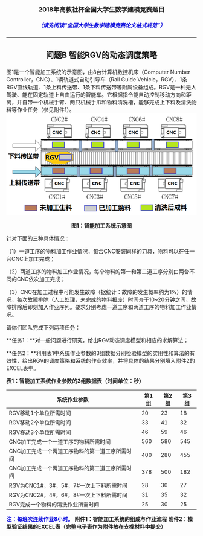### <p align="center">2018年高教社杯全国大学生数学建模竞赛题目</p>
##### <p align="center"><font color="#0000dd">（请先阅读“全国大学生数学建模竞赛论文格式规范”）</font></p>

----------

## <p align="center">问题B 智能RGV的动态调度策略</p>

图1是一个智能加工系统的示意图，由8台计算机数控机床（Computer Number Controller，CNC）、1辆轨道式自动引导车（Rail Guide Vehicle，RGV）、1条RGV直线轨道、1条上料传送带、1条下料传送带等附属设备组成。RGV是一种无人驾驶、能在固定轨道上自由运行的智能车。它根据指令能自动控制移动方向和距离，并自带一个机械手臂、两只机械手爪和物料清洗槽，能够完成上下料及清洗物料等作业任务（参见附件1）。
![](https://raw.githubusercontent.com/zouwx2cs/2018_CUMCM_B/master/img/%E5%9B%BE1%EF%BC%9A%E6%99%BA%E8%83%BD%E5%8A%A0%E5%B7%A5%E7%B3%BB%E7%BB%9F%E7%A4%BA%E6%84%8F%E5%9B%BE.png)
**<p align="center">图1：智能加工系统示意图</p>**


针对下面的三种具体情况：

（1）一道工序的物料加工作业情况，每台CNC安装同样的刀具，物料可以在任一台CNC上加工完成；

（2）两道工序的物料加工作业情况，每个物料的第一和第二道工序分别由两台不同的CNC依次加工完成；

（3）CNC在加工过程中可能发生故障（据统计：故障的发生概率约为1%）的情况，每次故障排除（人工处理，未完成的物料报废）时间介于10~20分钟之间，故障排除后即刻加入作业序列。要求分别考虑一道工序和两道工序的物料加工作业情况。

请你们团队完成下列两项任务：

**任务1：**对一般问题进行研究，给出RGV动态调度模型和相应的求解算法；

**任务2：**利用表1中系统作业参数的3组数据分别检验模型的实用性和算法的有效性，给出RGV的调度策略和系统的作业效率，并将具体的结果分别填入附件2的EXCEL表中。

**表1：智能加工系统作业参数的3组数据表（时间单位：秒）**

系统作业参数 | 第1组 | 第2组 | 第3组
---|---|---|---
RGV移动1个单位所需时间 | 20 | 23 | 18
RGV移动2个单位所需时间 | 33 | 41 | 32
RGV移动3个单位所需时间 | 46 | 59 | 46
CNC加工完成一个一道工序的物料所需时间 | 560 | 580 | 545
CNC加工完成一个两道工序物料的第一道工序所需时间 | 400 | 280 | 455
CNC加工完成一个两道工序物料的第二道工序所需时间 | 378 | 500 | 182
RGV为CNC1#，3#，5#，7#一次上下料所需时间 | 28 | 30 | 27
RGV为CNC2#，4#，6#，8#一次上下料所需时间 | 31 | 35 | 32
RGV完成一个物料的清洗作业所需时间 | 25 | 30 | 25
**<font color="#0000dd">注：每班次连续作业8小时。</font>**
**附件1：智能加工系统的组成与作业流程**
**附件2：模型验证结果的EXCEL表（完整电子表作为附件放在支撑材料中提交）**





